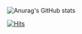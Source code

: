 

![Anurag's GitHub stats](https://github-readme-stats.vercel.app/api?username=an2434&show_icons=true&theme=default  )

[![Hits](https://hits.seeyoufarm.com/api/count/incr/badge.svg?url=https%3A%2F%2Fgithub.com%2Fan2434&count_bg=%23303C66&title_bg=%235194F0&icon=github.svg&icon_color=%23FFFFFF&title=hits&edge_flat=false)](https://hits.seeyoufarm.com)
